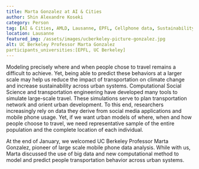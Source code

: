 ```yaml
---
title: Marta Gonzalez at AI & Cities 
author: Shin Alexandre Koseki
category: Person
tag: [AI & Cities, AMLD, Lausanne, EPFL, Cellphone data, Sustainability, Computational Social Science]
location: Lausanne
featured_img: /assets/images/ucberkeley-picture-gonzalez.jpg
alt: UC Berkeley Professor Marta Gonzalez
participants_universities:[EPFL, UC Berkeley]
---
```

Modeling precisely where and when people chose to travel remains a difficult to achieve. Yet, being able to predict these behaviors at a larger scale may help us reduce the impact of transportation on climate change and increase sustainability across urban systems. Computational Social Science and transportation engineering have developed many tools to simulate large-scale travel. These simulations serve to plan transportation network and orient urban development. To this end, researchers increasingly rely on data they derive from social media applications and mobile phone usage. Yet, if we want urban models of where, when and how people choose to travel, we need representative sample of the entire population and the complete location of each individual.

At the end of January, we welcomed UC Berkeley Professor Marta Gonzalez, pioneer of large scale mobile phone data analysis. While with us, Marta discussed the use of big data and new computational method to model and predict people transportation behavior across urban systems.
